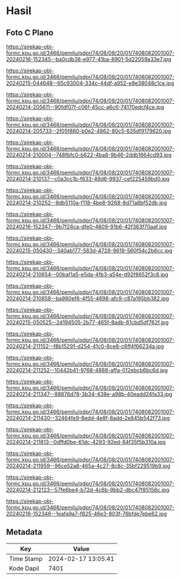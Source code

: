 # Hasil

## Foto C Plano

https://sirekap-obj-formc.kpu.go.id/3466/pemilu/pdpr/74/08/08/20/01/7408082001007-20240216-152345--ba0cdb38-e977-41ba-8901-5d22059a33e7.jpg

https://sirekap-obj-formc.kpu.go.id/3466/pemilu/pdpr/74/08/08/20/01/7408082001007-20240215-044648--65c93004-334c-44df-a952-e8e38048c1ce.jpg

https://sirekap-obj-formc.kpu.go.id/3466/pemilu/pdpr/74/08/08/20/01/7408082001007-20240214-205611--90fdf07f-c06f-45cc-a6c6-74170edcf4ce.jpg

https://sirekap-obj-formc.kpu.go.id/3466/pemilu/pdpr/74/08/08/20/01/7408082001007-20240214-205733--2f05f880-b0e2-4862-80c5-635df9179620.jpg

https://sirekap-obj-formc.kpu.go.id/3466/pemilu/pdpr/74/08/08/20/01/7408082001007-20240214-210004--748fbfc0-b622-4ba8-9b46-2ddb1664cd93.jpg

https://sirekap-obj-formc.kpu.go.id/3466/pemilu/pdpr/74/08/08/20/01/7408082001007-20240214-210137--c0a3cc1b-f633-49d6-9937-cef225459bd0.jpg

https://sirekap-obj-formc.kpu.go.id/3466/pemilu/pdpr/74/08/08/20/01/7408082001007-20240214-210252--8db5110a-f118-4be8-9268-8d71a8bf52db.jpg

https://sirekap-obj-formc.kpu.go.id/3466/pemilu/pdpr/74/08/08/20/01/7408082001007-20240216-152347--9b7f24ca-dfe0-4609-91b6-42f363f70aaf.jpg

https://sirekap-obj-formc.kpu.go.id/3466/pemilu/pdpr/74/08/08/20/01/7408082001007-20240215-050430--340ab177-583d-4728-9619-560f54c2b6cc.jpg

https://sirekap-obj-formc.kpu.go.id/3466/pemilu/pdpr/74/08/08/20/01/7408082001007-20240214-210654--00baf1a5-e5da-4fb3-a54e-d92f8652f3c8.jpg

https://sirekap-obj-formc.kpu.go.id/3466/pemilu/pdpr/74/08/08/20/01/7408082001007-20240214-210858--ba980ef6-4f55-4698-afc9-c87a195bb382.jpg

https://sirekap-obj-formc.kpu.go.id/3466/pemilu/pdpr/74/08/08/20/01/7408082001007-20240215-050525--2d194505-2b77-465f-8adb-61cbd5df762f.jpg

https://sirekap-obj-formc.kpu.go.id/3466/pemilu/pdpr/74/08/08/20/01/7408082001007-20240214-211152--f8b15291-d254-41c0-8ce8-c6ff4f66234a.jpg

https://sirekap-obj-formc.kpu.go.id/3466/pemilu/pdpr/74/08/08/20/01/7408082001007-20240214-211252--10442b41-9768-4888-affa-012ebcb6bc6d.jpg

https://sirekap-obj-formc.kpu.go.id/3466/pemilu/pdpr/74/08/08/20/01/7408082001007-20240214-211347--88876d78-3b34-438e-a98b-40eadd24fa33.jpg

https://sirekap-obj-formc.kpu.go.id/3466/pemilu/pdpr/74/08/08/20/01/7408082001007-20240214-211430--32464fe9-8edd-4e8f-8add-2e845b542f73.jpg

https://sirekap-obj-formc.kpu.go.id/3466/pemilu/pdpr/74/08/08/20/01/7408082001007-20240214-211813--0dffd0be-61dc-4293-92ed-84f35f5b310a.jpg

https://sirekap-obj-formc.kpu.go.id/3466/pemilu/pdpr/74/08/08/20/01/7408082001007-20240214-211959--96ce52a8-465a-4c27-8c8c-35bf229519b9.jpg

https://sirekap-obj-formc.kpu.go.id/3466/pemilu/pdpr/74/08/08/20/01/7408082001007-20240214-212123--57fe6be4-b72d-4c6b-9bb2-dbc47f85158c.jpg

https://sirekap-obj-formc.kpu.go.id/3466/pemilu/pdpr/74/08/08/20/01/7408082001007-20240216-152346--1eafa9a7-f825-46e3-803f-76bfde7ebe62.jpg


## Metadata

| Key        | Value               |
| ---------- | ------------------- |
| Time Stamp | 2024-02-17 13:05:41 |
| Kode Dapil | 7401                |



